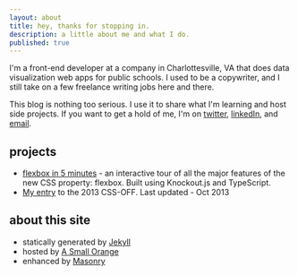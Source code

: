 ```yaml
---
layout: about
title: hey, thanks for stopping in.
description: a little about me and what I do.
published: true
---
```

I'm a front-end developer at a company in Charlottesville, VA that does data visualization web apps for public schools. I used to be a copywriter, and I still take on a few freelance writing jobs here and there.

This blog is nothing too serious. I use it to share what I'm learning and host side projects. If you want to get a hold of me, I'm on [twitter](http://twitter.com/_brycepj), [linkedIn](http://www.linkedin.com/in/brycepj/), and [email](mailto:brycepj@gmail.com).  

## projects

- [flexbox in 5 minutes](http://devbryce.com/flexbox) - an interactive tour of all the major features of the new CSS property: flexbox. Built using Knockout.js and TypeScript.
- [My entry](http://devbryce.com/css-off) to the 2013 CSS-OFF. Last updated - Oct 2013

## about this site

- statically generated by [Jekyll](http://jekyllrb.com)
- hosted by [A Small Orange](http://asmallorange.com)
- enhanced by [Masonry](http://masonry.desandro.com)
